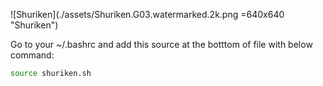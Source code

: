 
![Shuriken](./assets/Shuriken.G03.watermarked.2k.png =640x640 "Shuriken")

Go to your ~/.bashrc and add this source at the botttom of file with below command:

```bash
source shuriken.sh
```
